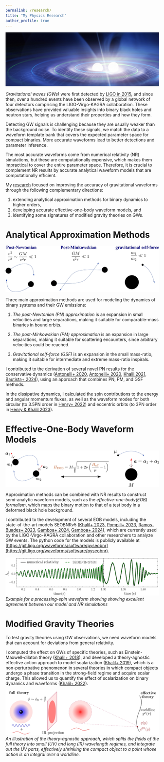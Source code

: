 ```yaml
---
permalink: /research/
title: "My Physics Research"
author_profile: true
---
```


![Gravitational waves from binary black holes](/images/research/Gravitational-Waves.jpg "Gravitational Waves Simulation")

*Gravitational waves (GWs)* were first detected by [LIGO in 2015](https://www.ligo.caltech.edu/news/ligo20160211), and since then, over a hundred events have been observed by a global network of four detectors comprising the LIGO-Virgo-KAGRA collaboration. These observations have provided valuable insights into binary black holes and neutron stars, helping us understand their properties and how they form.

Detecting GW signals is challenging because they are usually weaker than the background noise. To identify these signals, we match the data to a waveform template bank that covers the expected parameter space for compact binaries. More accurate waveforms lead to better detections and parameter inference.

The most accurate waveforms come from numerical relativity (NR) simulations, but these are computationally expensive, which makes them impractical to cover the entire parameter space. Therefore, it is crucial to complement NR results by accurate analytical waveform models that are computationally efficient.

My [research](https://scholar.google.com/citations?hl=en&user=eukGPR4AAAAJ&view_op=list_works&sortby=pubdate) focused on improving the accuracy of gravitational waveforms through the following complementary directions: 
1. extending analytical approximation methods for binary dynamics to higher orders,
2. developing accurate effective-one-body waveform models, and
3. identifying some signatures of modified gravity theories on GWs.


Analytical Approximation Methods
===================
![Analytical Approximation Methods: PN, PM, GSF](/images/research/PN-PM-SF.jpg "Analytical Approximation Methods")

Three main approximation methods are used for modeling the dynamics of binary systems and their GW emissions: 

1. *The post-Newtonian (PN) approximation* is an expansion in small velocities and large separations, making it suitable for comparable-mass binaries in bound orbits.

2. *The post-Minkowskian (PM) approximation* is an expansion in large separations, making it suitable for scattering encounters, since arbitrary velocities could be reached. 

3. *Gravitational self-force (GSF)* is an expansion in the small mass-ratio, making it suitable for intermediate and extreme mass-ratio inspirals.

I contributed to the derivation of several novel PN results for the conservative dynamics ([Antonelli+ 2020](https://arxiv.org/abs/2003.11391), [Antonelli+ 2020](https://arxiv.org/abs/2010.02018), [Khalil 2021](https://arxiv.org/abs/2110.12813), [Bautista+ 2024](https://arxiv.org/abs/2408.01871)), using an approach that combines PN, PM, and GSF methods.

In the dissipative dynamics, I calculated the spin contributions to the energy and angular momentum fluxes, as well as the waveform modes for both circular (to 3.5PN order in [Henry+ 2022](https://arxiv.org/abs/2209.00374)) and eccentric orbits (to 3PN order in [Henry & Khalil 2023](https://arxiv.org/abs/2308.13606)).

Effective-One-Body Waveform Models
================
![EOB map](/images/research/EOB_map_spin.jpg "EOB map")

Approximation methods can be combined with NR results to construct semi-analytic waveform models, such as the *effective-one-body(EOB) formalism*, which maps the binary motion to that of a test body in a deformed black hole background.

I contributed to the development of several EOB models, including the state-of-the-art models SEOBNRv5 ([Khalil+ 2023](https://arxiv.org/abs/2303.18143), [Pompili+ 2023](https://arxiv.org/abs/2303.18039), [Ramos-Buades+ 2023](https://arxiv.org/abs/2303.18046), [Gamboa+ 2024](https://arxiv.org/abs/2412.12823), [Gamboa+ 2024](https://arxiv.org/abs/2412.12831)), which are currently used by the LIGO-Virgo-KAGRA collaboration and other researchers to analyze GW events. The python code for the models is publicly available at [https://git.ligo.org/waveforms/software/pyseobnr](https://git.ligo.org/waveforms/software/pyseobnr).

![EOB precessing-spin waveform](/images/research/Precess_waveform_v5P.jpg)
*Example for a precessing-spin waveform showing showing excellent agreement between our model and NR simulations*

Modified Gravity Theories
================

To test gravity theories using GW observations, we need waveform models that can account for deviations from general relativity. 

I computed the effect on GWs of specific theories, such as Einstein-Maxwell-dilaton theory ([Khalil+ 2018](https://arxiv.org/abs/1809.03109)), and developed a theory-agnostic effective action approach to model scalarization ([Khalil+ 2019](https://arxiv.org/abs/1906.08161)), which is a non-perturbative phenomenon in several theories in which compact objects undergo a phase transition in the strong-field regime and acquire scalar charge.
This allowed us to quantify the effect of scalarization on binary dynamics and waveforms ([Khalil+ 2022](https://arxiv.org/abs/2206.13233)).

![EFT approach](/images/research/approach.jpg)
*An illustration of the theory-agnostic approach, which splits the fields of the full theory into small (UV) and long (IR) wavelength regimes, and integrate out the UV parts, effectively shrinking the compact object to a point whose action is an integral over a worldline.*
